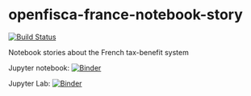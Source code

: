 # openfisca-france-notebook-story
[![Build Status](https://travis-ci.com/adrienpacifico/openfisca-france-notebook-story.svg?branch=master)](https://travis-ci.com/adrienpacifico/openfisca-france-notebook-story)

Notebook stories about the French tax-benefit system 


Jupyter notebook: [![Binder](https://mybinder.org/badge.svg)](https://mybinder.org/v2/gh/adrienpacifico/openfisca-france-notebook-story/master?filepath=%2Fnotebooks%2Fcomment_fonctionne_l_Impot_sur_le_revenu_francais.ipynb)

Jupyter Lab: 
[![Binder](https://mybinder.org/badge.svg)](https://mybinder.org/v2/gh/adrienpacifico/openfisca-france-notebook-story/master?urlpath=lab?filepath=%2Fnotebooks%2Fcomment_fonctionne_l_Impot_sur_le_revenu_francais.ipynb)

